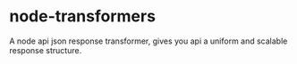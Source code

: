 # node-transformers
A node api json response transformer, gives you api a uniform and scalable response structure.
